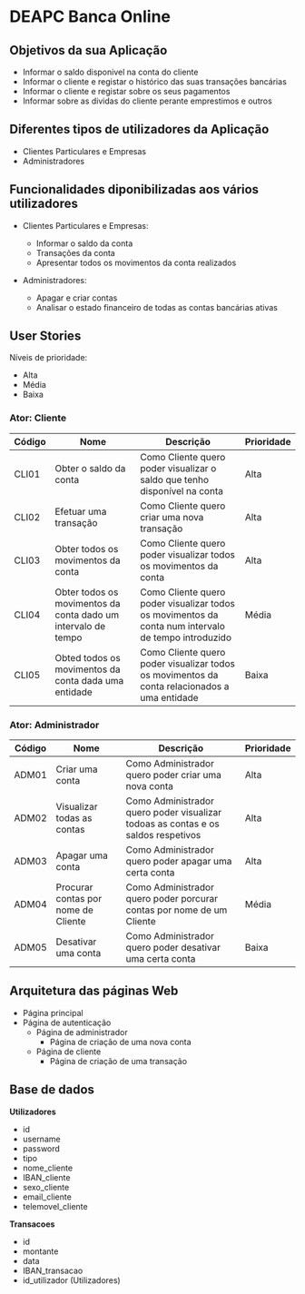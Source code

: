 # DEAPC Banca Online

## Objetivos da sua Aplicação

- Informar o saldo disponivel na conta do cliente
- Informar o cliente e registar o histórico das suas transações bancárias
- Informar o cliente e registar sobre os seus pagamentos
- Informar sobre as dividas do cliente perante emprestimos e outros

## Diferentes tipos de utilizadores da Aplicação

- Clientes Particulares e Empresas
- Administradores

## Funcionalidades diponibilizadas aos vários utilizadores

- Clientes Particulares e Empresas:
    - Informar o saldo da conta
    - Transações da conta
    - Apresentar todos os movimentos da conta realizados

- Administradores:
    - Apagar e criar contas
    - Analisar o estado financeiro de todas as contas bancárias ativas

## User Stories

Níveis de prioridade:

- Alta
- Média
- Baixa

### Ator: Cliente

| Código | Nome                                                          | Descrição                                                                                           | Prioridade |
| ------ | ------------------------------------------------------------- | --------------------------------------------------------------------------------------------------- | ---------- |
| CLI01  | Obter o saldo da conta                                        | Como Cliente quero poder visualizar o saldo que tenho disponível na conta                           | Alta       |
| CLI02  | Efetuar uma transação                                         | Como Cliente quero criar uma nova transação                                                         | Alta       |
| CLI03  | Obter todos os movimentos da conta                            | Como Cliente quero poder visualizar todos os movimentos da conta                                    | Alta       |
| CLI04  | Obter todos os movimentos da conta dado um intervalo de tempo | Como Cliente quero poder visualizar todos os movimentos da conta num intervalo de tempo introduzido | Média      |
| CLI05  | Obted todos os movimentos da conta dada uma entidade          | Como Cliente quero poder visualizar todos os movimentos da conta relacionados a uma entidade        | Baixa      |

### Ator: Administrador

| Código | Nome                                | Descrição                                                                         | Prioridade |
| ------ | ----------------------------------- | --------------------------------------------------------------------------------- | ---------- |
| ADM01  | Criar uma conta                     | Como Administrador quero poder criar uma nova conta                               | Alta       |
| ADM02  | Visualizar todas as contas          | Como Administrador quero poder visualizar todoas as contas e os saldos respetivos | Alta       |
| ADM03  | Apagar uma conta                    | Como Administrador quero poder apagar uma certa conta                             | Alta       |
| ADM04  | Procurar contas por nome de Cliente | Como Administrador quero poder porcurar contas por nome de um Cliente             | Média      |
| ADM05  | Desativar uma conta                 | Como Administrador quero poder desativar uma certa conta                          | Baixa      |

## Arquitetura das páginas Web

- Página principal
- Página de autenticação
    - Página de administrador
        - Página de criação de uma nova conta
    - Página de cliente
        - Página de criação de uma transação

## Base de dados

**Utilizadores**
- id
- username
- password
- tipo
- nome_cliente
- IBAN_cliente
- sexo_cliente
- email_cliente
- telemovel_cliente

**Transacoes**
- id
- montante
- data
- IBAN_transacao
- id_utilizador (Utilizadores)

